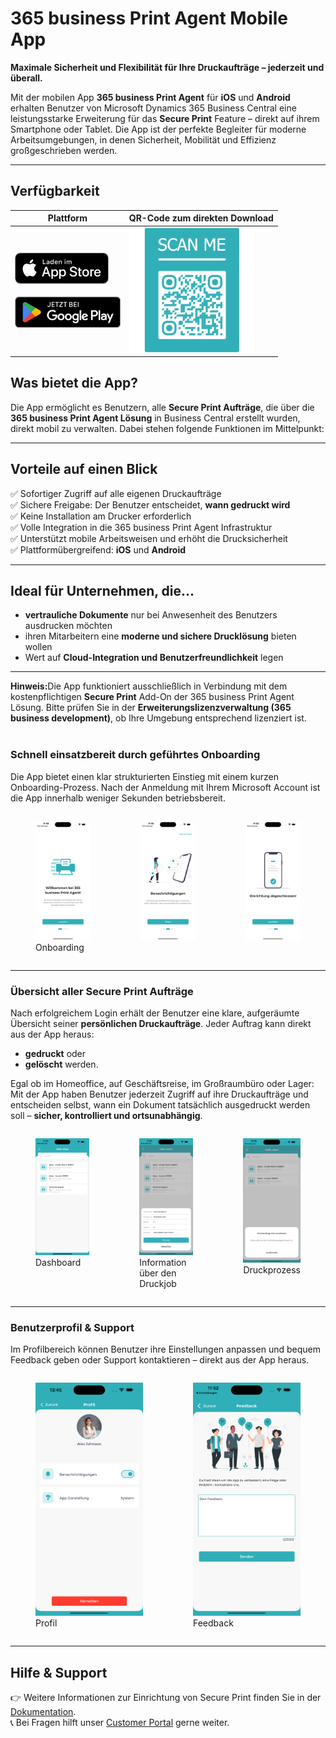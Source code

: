 # 365 business Print Agent Mobile App

**Maximale Sicherheit und Flexibilität für Ihre Druckaufträge – jederzeit und überall.**  

Mit der mobilen App **365 business Print Agent** für **iOS** und **Android** erhalten Benutzer von Microsoft Dynamics 365 Business Central eine leistungsstarke Erweiterung für das **Secure Print** Feature – direkt auf ihrem Smartphone oder Tablet.
Die App ist der perfekte Begleiter für moderne Arbeitsumgebungen, in denen Sicherheit, Mobilität und Effizienz großgeschrieben werden.

---

## Verfügbarkeit

| Plattform | QR-Code zum direkten Download |
|-----------|-------------------------------|
| <a href="https://apps.apple.com/app/id6479642493"><img src="/assets/images/stores/apple_store_de.png" alt="Laden im App Store" height="50"></a><br><br><a href="https://play.google.com/store/apps/details?id=com.x365businessdev.PrintAgent"><img src="/assets/images/stores/google_playstore_de.png" alt="Jetzt bei Google Play" height="50"></a> | <img src="/assets/images/365-business-print-agent/app/qrcode_PrintAgent_StoreDownload.png" alt="QR-Code für Download" width="200"> |


## Was bietet die App?

Die App ermöglicht es Benutzern, alle **Secure Print Aufträge**, die über die **365 business Print Agent Lösung** in Business Central erstellt wurden, direkt mobil zu verwalten. Dabei stehen folgende Funktionen im Mittelpunkt:

---

## Vorteile auf einen Blick

✅ Sofortiger Zugriff auf alle eigenen Druckaufträge  
✅ Sichere Freigabe: Der Benutzer entscheidet, **wann gedruckt wird**  
✅ Keine Installation am Drucker erforderlich  
✅ Volle Integration in die 365 business Print Agent Infrastruktur  
✅ Unterstützt mobile Arbeitsweisen und erhöht die Drucksicherheit  
✅ Plattformübergreifend: **iOS** und **Android**

---

## Ideal für Unternehmen, die...

- **vertrauliche Dokumente** nur bei Anwesenheit des Benutzers ausdrucken möchten  
- ihren Mitarbeitern eine **moderne und sichere Drucklösung** bieten wollen  
- Wert auf **Cloud-Integration und Benutzerfreundlichkeit** legen

---

<div class="alert alert-info">
    <i class="fa-duotone fa-thin fa-lightbulb fa-lg" style="--fa-secondary-color: #00b7c3; --fa-primary-color: #111111;"></i> <strong>Hinweis:</strong>Die App funktioniert ausschließlich in Verbindung mit dem kostenpflichtigen <strong>Secure Print</strong> Add-On der 365 business Print Agent Lösung. Bitte prüfen Sie in der <strong>Erweiterungslizenzverwaltung (365 business development)</strong>, ob Ihre Umgebung entsprechend lizenziert ist.
</div>
<br/>

### Schnell einsatzbereit durch geführtes Onboarding

Die App bietet einen klar strukturierten Einstieg mit einem kurzen Onboarding-Prozess. Nach der Anmeldung mit Ihrem Microsoft Account ist die App innerhalb weniger Sekunden betriebsbereit.

<div style="display: flex; justify-content: space-around;">
  <figure>
    <img src="/assets/images/365-business-print-agent/app/onboarding1_de.png" width="300" alt="Onboarding Welcome" />
    <figcaption>Onboarding</figcaption>
  </figure>
  <figure>
    <img src="/assets/images/365-business-print-agent/app/onboarding2_de.png" width="300" alt="Onboarding Notification"/>
    <figcaption></figcaption>
  </figure>
  <figure>
    <img src="/assets/images/365-business-print-agent/app/onboarding3_de.png" width="300" alt="Onboarding finished"/>
    <figcaption></figcaption>
  </figure>
</div>

---

### Übersicht aller Secure Print Aufträge

Nach erfolgreichem Login erhält der Benutzer eine klare, aufgeräumte Übersicht seiner **persönlichen Druckaufträge**. Jeder Auftrag kann direkt aus der App heraus:

- **gedruckt** oder  
- **gelöscht** werden.

Egal ob im Homeoffice, auf Geschäftsreise, im Großraumbüro oder Lager: Mit der App haben Benutzer jederzeit Zugriff auf ihre Druckaufträge und entscheiden selbst, wann ein Dokument tatsächlich ausgedruckt werden soll – **sicher, kontrolliert und ortsunabhängig**.


<div style="display: flex; justify-content: space-around;">
  <figure>
    <img src="/assets/images/365-business-print-agent/app/dashboard_de.png" width="300" alt="Dashboard" />
    <figcaption>Dashboard</figcaption>
  </figure>
  <figure>
    <img src="/assets/images/365-business-print-agent/app/dashboard_preview_de.png" width="300" alt="Print Preview" />
    <figcaption>Information über den Druckjob</figcaption>
  </figure>
  <figure>
    <img src="/assets/images/365-business-print-agent/app/dashboard_print_de.png" width="300" alt="Print Process" />
    <figcaption>Druckprozess</figcaption>
  </figure>
</div>

---

### Benutzerprofil & Support

Im Profilbereich können Benutzer ihre Einstellungen anpassen und bequem Feedback geben oder Support kontaktieren – direkt aus der App heraus.

<div style="display: flex; justify-content: space-around;">
  <figure>
    <img src="/assets/images/365-business-print-agent/app/profile_de.png" width="300" alt="User Profile" />
    <figcaption>Profil</figcaption>
  </figure>
  <figure>
    <img src="/assets/images/365-business-print-agent/app/feedback_de.png" width="300" alt="Feedback"/>
    <figcaption>Feedback</figcaption>
  </figure>
</div>

---



## Hilfe & Support

👉 Weitere Informationen zur Einrichtung von Secure Print finden Sie in der [Dokumentation](secure-print.md).  
📞 Bei Fragen hilft unser [Customer Portal](https://365businessdev.atlassian.net/servicedesk/customer/portal/7) gerne weiter.
